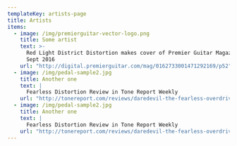 ```yaml
---
templateKey: artists-page
title: Artists
items:
  - image: /img/premierguitar-vector-logo.png
    title: Some artist
    text: >-
      Red Light District Distortion makes cover of Premier Guitar Magazine –
      Sept 2016
    url: "http://digital.premierguitar.com/mag/0162733001471292169/p52"
  - image: /img/pedal-sample2.jpg
    title: Another one
    text: |
      Fearless Distortion Review in Tone Report Weekly
    url: "http://tonereport.com/reviews/daredevil-the-fearless-overdrive"
  - image: /img/pedal-sample2.jpg
    title: Another one
    text: |
      Fearless Distortion Review in Tone Report Weekly
    url: "http://tonereport.com/reviews/daredevil-the-fearless-overdrive"
---
```

